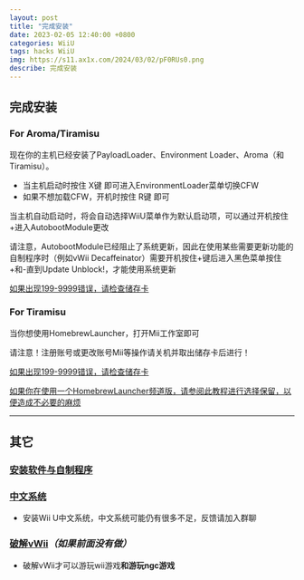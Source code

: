 ```yaml
---
layout: post
title: "完成安装"
date: 2023-02-05 12:40:00 +0800
categories: WiiU
tags: hacks WiiU
img: https://s11.ax1x.com/2024/03/02/pF0RUs0.png
describe: 完成安装
---
```


## 完成安装

### For Aroma/Tiramisu

现在你的主机已经安装了PayloadLoader、Environment Loader、Aroma（和Tiramisu）。

- 当主机启动时按住 X键 即可进入EnvironmentLoader菜单切换CFW
- 如果不想加载CFW，开机时按住 R键 即可

当主机自动启动时，将会自动选择WiiU菜单作为默认启动项，可以通过开机按住+进入AutobootModule更改

请注意，AutobootModule已经阻止了系统更新，因此在使用某些需要更新功能的自制程序时（例如vWii Decaffeinator）需要开机按住+键后进入黑色菜单按住+和-直到Update Unblock!，才能使用系统更新

[如果出现199-9999错误，请检查储存卡](https://wiiu.1919810.com/wiiu/2023/02/05/QA.html#tiramisu%E5%B8%B8%E8%A7%81%E9%94%99%E8%AF%AF)

### For Tiramisu

当你想使用HomebrewLauncher，打开Mii工作室即可

请注意！注册账号或更改账号Mii等操作请关机并取出储存卡后进行！

[如果出现199-9999错误，请检查储存卡](https://wiiu.1919810.com/wiiu/2023/02/05/QA.html#tiramisu%E5%B8%B8%E8%A7%81%E9%94%99%E8%AF%AF)

[如果你在使用一个HomebrewLauncher频道版，请参阅此教程进行选择保留，以便造成不必要的麻烦](https://wiiu.1919810.com/wiiu/2023/02/05/QA.html#tiramisu%E5%B8%B8%E8%A7%81%E9%94%99%E8%AF%AF)

<hr />

## 其它

### [安装软件与自制程序](https://wiiu.1919810.com/wiiu/2023/02/01/WUPinstaller.html)

### [中文系统](https://wiiu.1919810.com/wiiu/2023/02/04/install-CHJsystem.html)

- 安装Wii U中文系统，中文系统可能仍有很多不足，反馈请加入群聊

### [破解vWii](https://wiiu.1919810.com/wiiu/2023/02/04/hackvwii.html)*（如果前面没有做）*

- 破解vWii才可以游玩wii游戏**和游玩ngc游戏**
